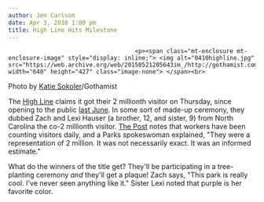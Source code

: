 ```yaml
---
author: Jen Carlson
date: Apr 3, 2010 1:00 pm
title: High Line Hits Milestone
---
```


	
										<p><span class="mt-enclosure mt-enclosure-image" style="display: inline;"> <img alt="0410highline.jpg" src="https://web.archive.org/web/20150521205643im_/http://gothamist.com/attachments/arts_jen/0410highline.jpg" width="640" height="427" class="image-none"> </span><br>
<span class="photo_caption">Photo by <a href="https://web.archive.org/web/20150521205643/http://colormekatie.blogspot.com/">Katie Sokoler</a>/Gothamist</span></p>

<p>The <a href="https://web.archive.org/web/20150521205643/http://gothamist.com/tags/highline">High Line</a> claims it got their 2 millionth visitor on Thursday, since opening to the public <a href="https://web.archive.org/web/20150521205643/http://gothamist.com/2009/06/08/ribbon_officially_cut_at_the_high_l.php">last June</a>. In some sort of made-up ceremony, they dubbed Zach and Lexi Hauser (a brother, 12, and sister, 9) from North Carolina the co-2 millionth visitor. <a href="https://web.archive.org/web/20150521205643/http://www.nypost.com/p/news/local/manhattan/high_achiever_e7WqofvTNnoVtnzZX5FK1J">The Post</a> notes that workers have been counting visitors daily, and a Parks spokeswoman explained, &quot;They were a representation of 2 million. It was not necessarily exact. It was an informed estimate.&quot; </p>

<p>What do the winners of the title get? They&apos;ll be participating in a tree-planting ceremony <em>and</em> they&apos;ll get a plaque! Zach says, &quot;This park is really cool. I&apos;ve never seen anything like it.&quot; Sister Lexi noted that purple is her favorite color.</p>					
										
									
				